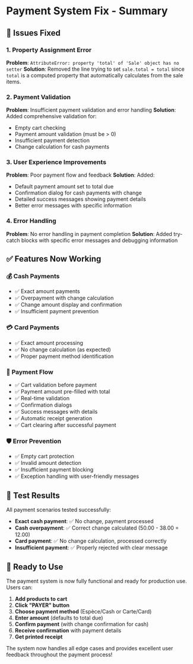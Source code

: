 # Payment System Fix - Summary

## 🔧 Issues Fixed

### 1. **Property Assignment Error**
**Problem**: `AttributeError: property 'total' of 'Sale' object has no setter`
**Solution**: Removed the line trying to set `sale.total = total` since `total` is a computed property that automatically calculates from the sale items.

### 2. **Payment Validation**
**Problem**: Insufficient payment validation and error handling
**Solution**: Added comprehensive validation for:
- Empty cart checking
- Payment amount validation (must be > 0)
- Insufficient payment detection
- Change calculation for cash payments

### 3. **User Experience Improvements**
**Problem**: Poor payment flow and feedback
**Solution**: Added:
- Default payment amount set to total due
- Confirmation dialog for cash payments with change
- Detailed success messages showing payment details
- Better error messages with specific information

### 4. **Error Handling**
**Problem**: No error handling in payment completion
**Solution**: Added try-catch blocks with specific error messages and debugging information

## ✅ Features Now Working

### 💰 **Cash Payments**
- ✅ Exact amount payments
- ✅ Overpayment with change calculation
- ✅ Change amount display and confirmation
- ✅ Insufficient payment prevention

### 💳 **Card Payments** 
- ✅ Exact amount processing
- ✅ No change calculation (as expected)
- ✅ Proper payment method identification

### 🧾 **Payment Flow**
- ✅ Cart validation before payment
- ✅ Payment amount pre-filled with total
- ✅ Real-time validation
- ✅ Confirmation dialogs
- ✅ Success messages with details
- ✅ Automatic receipt generation
- ✅ Cart clearing after successful payment

### 🛡️ **Error Prevention**
- ✅ Empty cart protection
- ✅ Invalid amount detection
- ✅ Insufficient payment blocking
- ✅ Exception handling with user-friendly messages

## 🧪 Test Results

All payment scenarios tested successfully:
- **Exact cash payment**: ✅ No change, payment processed
- **Cash overpayment**: ✅ Correct change calculated (50.00 - 38.00 = 12.00)
- **Card payment**: ✅ No change calculation, processed correctly
- **Insufficient payment**: ✅ Properly rejected with clear message

## 🚀 Ready to Use

The payment system is now fully functional and ready for production use. Users can:

1. **Add products to cart**
2. **Click "PAYER" button**
3. **Choose payment method** (Espèce/Cash or Carte/Card)
4. **Enter amount** (defaults to total due)
5. **Confirm payment** (with change confirmation for cash)
6. **Receive confirmation** with payment details
7. **Get printed receipt**

The system now handles all edge cases and provides excellent user feedback throughout the payment process!
